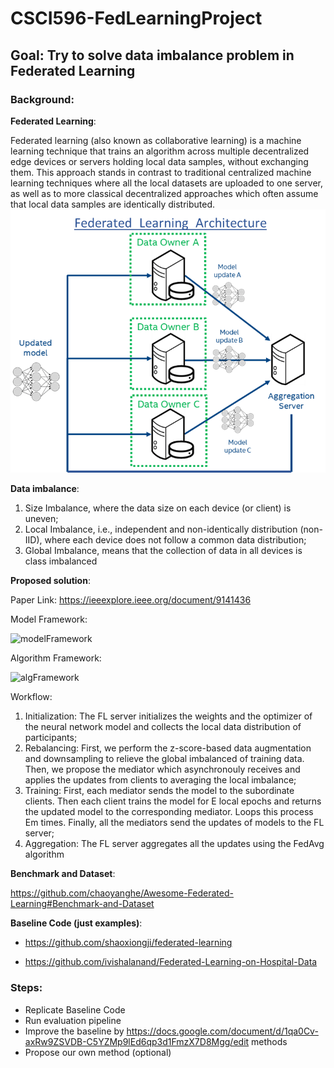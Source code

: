 # CSCI596-FedLearningProject
## Goal: Try to solve data imbalance problem in Federated Learning

### Background:
**Federated Learning**:

Federated learning (also known as collaborative learning) is a machine learning technique that trains an algorithm across multiple decentralized edge devices or servers holding local data samples, without exchanging them. This approach stands in contrast to traditional centralized machine learning techniques where all the local datasets are uploaded to one server, as well as to more classical decentralized approaches which often assume that local data samples are identically distributed.
![Federated Learning](https://github.com/ivishalanand/Federated-Learning-on-Hospital-Data/raw/master/images/federated-learning.png)


**Data imbalance**:

1) Size Imbalance, where the data size on each device (or client) is uneven; 
2) Local Imbalance, i.e., independent and non-identically distribution (non-IID), where each device does not follow a common data distribution; 
3) Global Imbalance, means that the collection of data in all devices is class imbalanced

**Proposed solution**:

Paper Link: https://ieeexplore.ieee.org/document/9141436

Model Framework:

<img width="600" src="https://user-images.githubusercontent.com/17812876/99761073-0f093280-2aaa-11eb-8b0c-6dbac69a9383.png" alt="modelFramework">

Algorithm Framework:

<img width="500" src="https://user-images.githubusercontent.com/17812876/99761162-41b32b00-2aaa-11eb-94db-a7376aa071bd.png" alt="algFramework">

Workflow:
1) Initialization: The FL server initializes the weights and the optimizer of the neural network model and collects the local data distribution of participants;
2) Rebalancing: First, we perform the z-score-based data augmentation and downsampling to relieve the global imbalanced of training data. Then, we propose the mediator which asynchronouly receives and applies the updates from clients to averaging the local imbalance;
3) Training: First, each mediator sends the model to the subordinate clients. Then each client trains the model for E local epochs and returns the updated model to the corresponding mediator. Loops this process Em times. Finally, all the mediators send the updates of models to the FL server;
4) Aggregation: The FL server aggregates all the updates using the FedAvg algorithm

**Benchmark and Dataset**:

https://github.com/chaoyanghe/Awesome-Federated-Learning#Benchmark-and-Dataset

**Baseline Code (just examples)**:
- https://github.com/shaoxiongji/federated-learning

- https://github.com/ivishalanand/Federated-Learning-on-Hospital-Data


### Steps:
- Replicate Baseline Code
- Run evaluation pipeline
- Improve the baseline by https://docs.google.com/document/d/1qa0Cv-axRw9ZSVDB-C5YZMp9lEd6qp3d1FmzX7D8Mgg/edit methods
- Propose our own method (optional)
